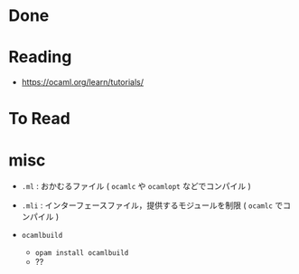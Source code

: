 
# Done

# Reading

- https://ocaml.org/learn/tutorials/

# To Read


# misc

- `.ml`  : おかむるファイル ( `ocamlc` や `ocamlopt` などでコンパイル )
- `.mli` : インターフェースファイル，提供するモジュールを制限 ( `ocamlc` でコンパイル )

- `ocamlbuild`
  - `opam install ocamlbuild`
  - ??

